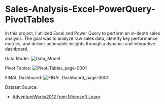 # Sales-Analysis-Excel-PowerQuery-PivotTables
In this project, I utilized Excel and Power Query to perform an in-depth sales analysis. The goal was to analyze raw sales data, identify key performance metrics, and deliver actionable insights through a dynamic and interactive dashboard.

Data Model:
![Data_Model](https://github.com/user-attachments/assets/65386f8f-abf3-4e51-b7e4-616978679806)


Pivot Tables:
![Pivot_Tables_page-0001](https://github.com/user-attachments/assets/5b1453cc-fbc2-46d3-8a09-02fbe64bc612)


FINAL Dashboard:
![FINAL Dashboard_page-0001](https://github.com/user-attachments/assets/9cf0054e-82a8-4f41-af30-c6622824c7aa)


Dataset Source:
- <a href="https://learn.microsoft.com/en-us/sql/samples/adventureworks-install-configure?view=sql-server-ver16&tabs=ssms">AdventureWorks2012 from Microsoft Learn </a>
 
